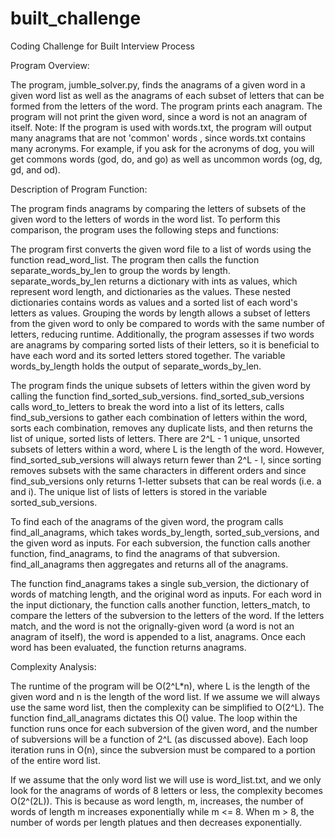 # built_challenge
Coding Challenge for Built Interview Process


Program Overview:

The program, jumble_solver.py, finds the anagrams of a given word in a given word list as well as the anagrams
of each subset of letters that can be formed from the letters of the word.
The program prints each anagram. The program will not print the given word, since a word is not an anagram of itself. Note: If the program is used with words.txt, the program will output many anagrams that are not 'common' words , since words.txt contains many acronyms. For example, if you ask for the acronyms of dog, you will get commons words (god, do, and go) as well as uncommon words (og, dg, gd, and od). 

Description of Program Function:

The program finds anagrams by comparing the letters of subsets
of the given word to the letters of words in the word list. To perform this comparison,
the program uses the following steps and functions:

The program first converts the given word file to a list of words using the function read_word_list. The program
then calls the function separate_words_by_len to group the words by length. separate_words_by_len returns a dictionary with
ints as values, which represent word length, and dictionaries as the values. These nested dictionaries contains words as values and a sorted list of each word's letters as values. Grouping the words by length allows a subset of letters from the given word to only be compared to words with the same number of letters, reducing runtime. Additionally, the program assesses if two words are anagrams by comparing sorted lists of their letters, so it is beneficial to have each word and its sorted letters stored together. The variable words_by_length holds the output of separate_words_by_len.

The program finds the unique subsets of letters within the given word by calling the function find_sorted_sub_versions. find_sorted_sub_versions calls word_to_letters to break the word into a list of its letters, calls find_sub_versions to gather each combination of letters within the word, sorts each combination, removes any duplicate lists, and then returns the list of unique, sorted lists of letters. There are 2^L - 1 unique, unsorted subsets of letters within a word, where L is the length of the word. However, find_sorted_sub_versions will always return fewer than 2^L - l, since sorting removes subsets with the same characters in different orders and since find_sub_versions only returns 1-letter subsets that can be real words (i.e. a and i). The unique list of lists of letters is stored in the variable sorted_sub_versions. 

To find each of the anagrams of the given word, the program calls find_all_anagrams, which takes words_by_length, sorted_sub_versions, and the given word as inputs. For each subversion, the function calls another function, find_anagrams, to find the anagrams of that subversion. find_all_anagrams then aggregates and returns all of the anagrams. 

The function find_anagrams takes a single sub_version, the dictionary of words of matching length, and the original word as inputs. For each word in the input dictionary, the function calls another function, letters_match, to compare the letters of the subversion to the letters of the word. If the letters match, and the word is not the orignally-given word (a word is not an anagram of itself), the word is appended to a list, anagrams. Once each word has been evaluated, the function returns anagrams. 

Complexity Analysis:

The runtime of the program will be O(2^L*n), where L is the length of the given word and n is the length of the word list. If we assume we will always use the same word list, then the complexity can be simplified to O(2^L). The function find_all_anagrams dictates this O() value. The loop within the function runs once for each subversion of the given word, and the number of subversions will be a function of 2^L (as discussed above). Each loop iteration runs in O(n), since the subversion must be compared to a portion of the entire word list. 

If we assume that the only word list we will use is word_list.txt, and we only look for the anagrams of words of 8 letters or less, the complexity becomes O(2^(2L)). This is because as word length, m, increases, the number of words of length m increases exponentially while m <= 8. When m > 8, the number of words per length platues and then decreases exponentially.


